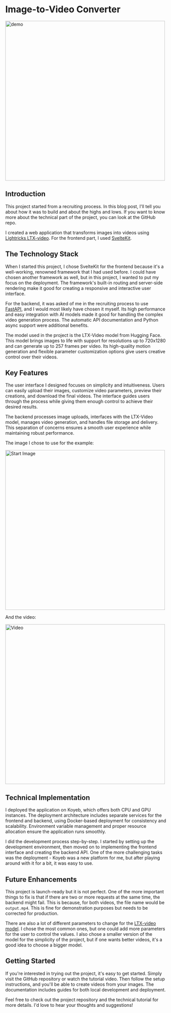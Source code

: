 # Image-to-Video Converter

<img src="/assets/video-generator-assets/demo.png" width="500" alt="demo">

## Introduction
This project started from a recruiting process. In this blog post, I'll tell you about how it was to build and about the highs and lows. If you want to know more about the technical part of the project, you can look at the GitHub repo.

I created a web application that transforms images into videos using [Lightricks LTX-video](https://huggingface.co/Lightricks/LTX-Video). For the frontend part, I used [SvelteKit](https://svelte.dev/docs/kit/introduction).

## The Technology Stack
When I started this project, I chose SvelteKit for the frontend because it's a well-working, renowned framework that I had used before. I could have chosen another framework as well, but in this project, I wanted to put my focus on the deployment. The framework's built-in routing and server-side rendering make it good for creating a responsive and interactive user interface.

For the backend, it was asked of me in the recruiting process to use [FastAPI](https://fastapi.tiangolo.com/), and I would most likely have chosen it myself. Its high performance and easy integration with AI models made it good for handling the complex video generation process. The automatic API documentation and Python async support were additional benefits.

The model used in the project is the LTX-Video model from Hugging Face. This model brings images to life with support for resolutions up to 720x1280 and can generate up to 257 frames per video. Its high-quality motion generation and flexible parameter customization options give users creative control over their videos.

## Key Features
The user interface I designed focuses on simplicity and intuitiveness. Users can easily upload their images, customize video parameters, preview their creations, and download the final videos. The interface guides users through the process while giving them enough control to achieve their desired results.

The backend processes image uploads, interfaces with the LTX-Video model, manages video generation, and handles file storage and delivery. This separation of concerns ensures a smooth user experience while maintaining robust performance.

The image I chose to use for the example: 

<img src="/assets/video-generator-assets/start_image.png" width="500" alt="Start Image">

And the video: 

<img src="/assets/video-generator-assets/generated-video.gif" width="500" alt="Video">



## Technical Implementation
I deployed the application on Koyeb, which offers both CPU and GPU instances. The deployment architecture includes separate services for the frontend and backend, using Docker-based deployment for consistency and scalability. Environment variable management and proper resource allocation ensure the application runs smoothly.

I did the development process step-by-step. I started by setting up the development environment, then moved on to implementing the frontend interface and creating the backend API. One of the more challenging tasks was the deployment - Koyeb was a new platform for me, but after playing around with it for a bit, it was easy to use.

## Future Enhancements
This project is launch-ready but it is not perfect. One of the more important things to fix is that if there are two or more requests at the same time, the backend might fail. This is because, for both videos, the file name would be `output.mp4`. This is fine for demonstration purposes but needs to be corrected for production.

There are also a lot of different parameters to change for the [LTX-video model](https://huggingface.co/docs/diffusers/main/en/api/pipelines/ltx_video). I chose the most common ones, but one could add more parameters for the user to control the values. I also chose a smaller version of the model for the simplicity of the project, but if one wants better videos, it's a good idea to choose a bigger model.

## Getting Started
If you're interested in trying out the project, it's easy to get started. Simply visit the GitHub repository or watch the tutorial video. Then follow the setup instructions, and you'll be able to create videos from your images. The documentation includes guides for both local development and deployment.

Feel free to check out the project repository and the technical tutorial for more details. I'd love to hear your thoughts and suggestions!
